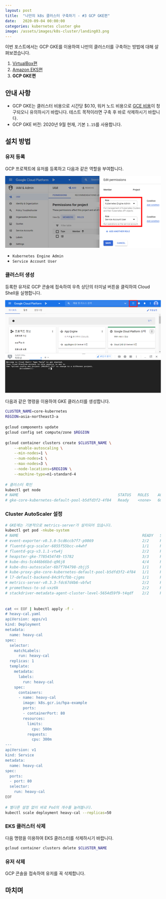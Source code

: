 ```yaml
---
layout: post
title:  "나만의 k8s 클러스터 구축하기 - #3 GCP GKE편"
date:   2020-09-04 00:00:00
categories: kubernetes cluster gke
image: /assets/images/k8s-cluster/landing03.png
---
```

이번 포스트에서는 GCP GKE를 이용하여 나만의 클러스터를 구축하는 방법에 대해 살펴보겠습니다.

1. [VirtualBox편](/kubernetes/cluster/virtualbox/2020/08/31/k8s-virtualbox/)
2. [Amazon EKS편](/kubernetes/cluster/eks/2020/09/03/k8s-eks/)
3. **GCP GKE편**

## 안내 사항

- GCP GKE는 클러스터 비용으로 시간당 $0.10, 워커 노드 비용으로 [GCE 비용](https://cloud.google.com/compute/vm-instance-pricing)이 청구되오니 유의하시기 바랍니다. 테스트 목적이라면 구축 후 바로 삭제하시기 바랍니다.
- GCP GKE 버전: 2020년 9월 현재, 기본 `1.15`를 사용합니다.

## 설치 방법

### 유저 등록

GCP 프로젝트에 유저를 등록하고 다음과 같은 역할을 부여합니다.

![](/assets/images/k8s-cluster/03-01.png)

- `Kubernetes Engine Admin`
- `Service Account User`

### 클러스터 생성

등록한 유저로 GCP 콘솔에 접속하여 우측 상단의 터미널 버튼을 클릭하여 Cloud Shell을 실행합니다.

![](/assets/images/k8s-cluster/03-02.png)

다음과 같은 명령을 이용하여 GKE 클러스터를 생성합니다.

```bash
CLUSTER_NAME=core-kubernetes
REGION=asia-northeast3-a

gcloud components update
gcloud config set compute/zone $REGION

gcloud container clusters create $CLUSTER_NAME \
    --enable-autoscaling \
    --min-nodes=1 \
    --num-nodes=1 \
    --max-nodes=3 \
    --node-locations=$REGION \
    --machine-type=n1-standard-4

# 클러스터 확인
kubectl get node
# NAME                                             STATUS   ROLES    AGE     VERSION
# gke-core-kubernetes-default-pool-b5dfd3f2-4f84   Ready    <none>   6m38s   v1.15.12-gke.2
```

### Cluster AutoScaler 설정

```bash
# GKE에는 기본적으로 metrics-server가 설치되어 있습니다.
kubectl get pod -nkube-system
# NAME                                                        READY   STATUS    RESTARTS   AGE
# event-exporter-v0.3.0-5cd6ccb7f7-p9869                      2/2     Running   0          6m31s
# fluentd-gcp-scaler-6855f55bcc-x4whf                         1/1     Running   0          6m26s
# fluentd-gcp-v3.1.1-vtw4j                                    2/2     Running   0          6m5s
# heapster-gke-7785454f49-t5782                               3/3     Running   0          5m47s
# kube-dns-5c446b66bd-q96j8                                   4/4     Running   0          6m32s
# kube-dns-autoscaler-6b7f784798-zbjj5                        1/1     Running   0          6m27s
# kube-proxy-gke-core-kubernetes-default-pool-b5dfd3f2-4f84   1/1     Running   0          6m23s
# l7-default-backend-84c9fcfbb-cjgms                          1/1     Running   0          6m32s
# metrics-server-v0.3.3-fdc67d4b6-vbfwt                       2/2     Running   0          6m11s
# prometheus-to-sd-vxz6k                                      2/2     Running   0          6m23s
# stackdriver-metadata-agent-cluster-level-5654d59f9-t4qdf    2/2     Running   0          5m54s


cat << EOF | kubectl apply -f -
# heavy-cal.yaml
apiVersion: apps/v1
kind: Deployment
metadata:
  name: heavy-cal
spec:
  selector:
    matchLabels:
      run: heavy-cal
  replicas: 1
  template:
    metadata:
      labels:
        run: heavy-cal
    spec:
      containers:
      - name: heavy-cal
        image: k8s.gcr.io/hpa-example
        ports:
        - containerPort: 80
        resources:
          limits:
            cpu: 500m
          requests:
            cpu: 300m
---
apiVersion: v1
kind: Service
metadata:
  name: heavy-cal
spec:
  ports:
  - port: 80
  selector:
    run: heavy-cal
EOF

# 별다른 설정 없이 바로 Pod의 개수를 늘려봅니다.
kubectl scale deployment heavy-cal --replicas=50
```

### EKS 클러스터 삭제

다음 명령을 이용하여 EKS 클러스터를 삭제하시기 바랍니다.

```bash
gcloud container clusters delete $CLUSTER_NAME
```

### 유저 삭제

GCP 콘솔을 접속하여 유저를 꼭 삭제합니다.

## 마치며
